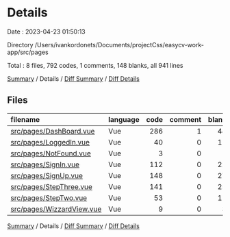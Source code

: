 # Details

Date : 2023-04-23 01:50:13

Directory /Users/ivankordonets/Documents/projectCss/easycv-work-app/src/pages

Total : 8 files,  792 codes, 1 comments, 148 blanks, all 941 lines

[Summary](results.md) / Details / [Diff Summary](diff.md) / [Diff Details](diff-details.md)

## Files
| filename | language | code | comment | blank | total |
| :--- | :--- | ---: | ---: | ---: | ---: |
| [src/pages/DashBoard.vue](/src/pages/DashBoard.vue) | Vue | 286 | 1 | 48 | 335 |
| [src/pages/LoggedIn.vue](/src/pages/LoggedIn.vue) | Vue | 40 | 0 | 11 | 51 |
| [src/pages/NotFound.vue](/src/pages/NotFound.vue) | Vue | 3 | 0 | 1 | 4 |
| [src/pages/SignIn.vue](/src/pages/SignIn.vue) | Vue | 112 | 0 | 22 | 134 |
| [src/pages/SignUp.vue](/src/pages/SignUp.vue) | Vue | 148 | 0 | 27 | 175 |
| [src/pages/StepThree.vue](/src/pages/StepThree.vue) | Vue | 141 | 0 | 25 | 166 |
| [src/pages/StepTwo.vue](/src/pages/StepTwo.vue) | Vue | 53 | 0 | 11 | 64 |
| [src/pages/WizzardView.vue](/src/pages/WizzardView.vue) | Vue | 9 | 0 | 3 | 12 |

[Summary](results.md) / Details / [Diff Summary](diff.md) / [Diff Details](diff-details.md)